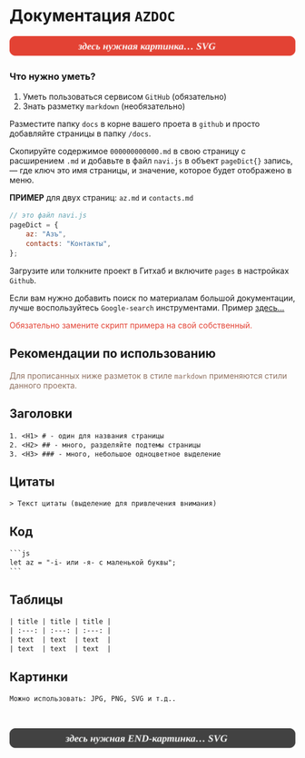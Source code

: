 <div class="navi"><nav id="navi"><!-- js --></nav></div>

# Документация `AZDOC`

<span id="az1-img" class="img" onclick="imgResize()">![img](assets/svg/000-start.svg)</span>

### Что нужно уметь?

1. Уметь пользоваться сервисом `GitHub` (обязательно)
2. Знать разметку `markdown` (необязательно)

Разместите папку `docs` в корне вашего проета в `github` и просто добавляйте страницы в папку `/docs`.

Скопируйте содержимое `000000000000.md` в свою страницу с расширением `.md` и добавьте в файл `navi.js` в объект `pageDict{}` запись, — где ключ это имя страницы, и значение, которое будет отображено в меню.

**ПРИМЕР** для двух страниц: `az.md` и `contacts.md`

```js
// это файл navi.js
pageDict = {
	az: "Азъ",
	contacts: "Контакты",
};
```

Загрузите или толкните проект в Гитхаб и включите `pages` в настройках `Github`.

Если вам нужно добавить поиск по материалам большой документации, лучше воспользуйтесь `Google-search` инструментами. Пример [здесь…](navi-page.md)

<span style="color: #e34234;">Обязательно замените скрипт примера на свой собственный.

## Рекомендации по использованию

<span style="color: #8F7161;">Для прописанных ниже разметок в стиле `markdown` применяются стили данного проекта.

## Заголовки

	1. <H1> # - один для названия страницы
	2. <H2> ## - много, разделяйте подтемы страницы
	3. <H3> ### - много, небольшое одноцветное выделение
   
## Цитаты

	> Текст цитаты (выделение для привлечения внимания)


## Код

	```js
	let az = "-i- или -я- с маленькой буквы";
	```

## Таблицы

	| title | title | title |
	| :---: | :---: | :---: |
	| text  | text  | text  |
	| text  | text  | text  |

## Картинки

	Можно использовать: JPG, PNG, SVG и т.д..

<br>

<span id="az2-img-2" class="img" onclick="imgResize()">![img](assets/svg/000-end.svg)</span>

<script src="assets/js/navi.js"></script>

